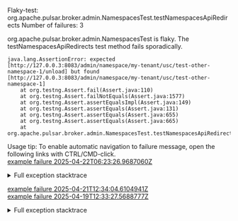         
Flaky-test: org.apache.pulsar.broker.admin.NamespacesTest.testNamespacesApiRedirects
Number of failures: 3

org.apache.pulsar.broker.admin.NamespacesTest is flaky. The testNamespacesApiRedirects test method fails sporadically.

```
java.lang.AssertionError: expected [http://127.0.0.3:8083/admin/namespace/my-tenant/usc/test-other-namespace-1/unload] but found [http://127.0.0.3:8083/admin/namespace/my-tenant/usc/test-other-namespace-1]
	at org.testng.Assert.fail(Assert.java:110)
	at org.testng.Assert.failNotEquals(Assert.java:1577)
	at org.testng.Assert.assertEqualsImpl(Assert.java:149)
	at org.testng.Assert.assertEquals(Assert.java:131)
	at org.testng.Assert.assertEquals(Assert.java:655)
	at org.testng.Assert.assertEquals(Assert.java:665)
	at org.apache.pulsar.broker.admin.NamespacesTest.testNamespacesApiRedirects(NamespacesTest.java:729)
```

Usage tip: To enable automatic navigation to failure message, open the following links with CTRL/CMD-click.  
[example failure 2025-04-22T06:23:26.9687060Z](https://github.com/apache/pulsar/actions/runs/14587816306/job/40916776610#step:10:1216)  


<details>
<summary>Full exception stacktrace</summary>
<code><pre>
java.lang.AssertionError: expected [http://127.0.0.3:8083/admin/namespace/my-tenant/usc/test-other-namespace-1/unload] but found [http://127.0.0.3:8083/admin/namespace/my-tenant/usc/test-other-namespace-1]
	at org.testng.Assert.fail(Assert.java:110)
	at org.testng.Assert.failNotEquals(Assert.java:1577)
	at org.testng.Assert.assertEqualsImpl(Assert.java:149)
	at org.testng.Assert.assertEquals(Assert.java:131)
	at org.testng.Assert.assertEquals(Assert.java:655)
	at org.testng.Assert.assertEquals(Assert.java:665)
	at org.apache.pulsar.broker.admin.NamespacesTest.testNamespacesApiRedirects(NamespacesTest.java:729)
	at java.base/jdk.internal.reflect.NativeMethodAccessorImpl.invoke0(Native Method)
	at java.base/jdk.internal.reflect.NativeMethodAccessorImpl.invoke(NativeMethodAccessorImpl.java:77)
	at java.base/jdk.internal.reflect.DelegatingMethodAccessorImpl.invoke(DelegatingMethodAccessorImpl.java:43)
	at java.base/java.lang.reflect.Method.invoke(Method.java:569)
	at org.testng.internal.invokers.MethodInvocationHelper.invokeMethod(MethodInvocationHelper.java:139)
	at org.testng.internal.invokers.InvokeMethodRunnable.runOne(InvokeMethodRunnable.java:47)
	at org.testng.internal.invokers.InvokeMethodRunnable.call(InvokeMethodRunnable.java:76)
	at org.testng.internal.invokers.InvokeMethodRunnable.call(InvokeMethodRunnable.java:11)
	at java.base/java.util.concurrent.FutureTask.run(FutureTask.java:264)
	at java.base/java.util.concurrent.ThreadPoolExecutor.runWorker(ThreadPoolExecutor.java:1136)
	at java.base/java.util.concurrent.ThreadPoolExecutor$Worker.run(ThreadPoolExecutor.java:635)
	at java.base/java.lang.Thread.run(Thread.java:840)

</pre></code>
</details>

[example failure 2025-04-21T12:34:04.6104941Z](https://github.com/apache/pulsar/actions/runs/14573242585/job/40874524226#step:11:1191)  
[example failure 2025-04-19T12:33:27.5688777Z](https://github.com/apache/pulsar/actions/runs/14548970316/job/40818080811#step:11:1191)  


<details>
<summary>Full exception stacktrace</summary>
<code><pre>
java.lang.AssertionError: expected [http://127.0.0.3:8083/admin/namespace/my-tenant/usc/test-other-namespace-1/unload] but found [http://127.0.0.3:8083/admin/namespace/my-tenant/usc/test-other-namespace-1]
	at org.testng.Assert.fail(Assert.java:110)
	at org.testng.Assert.failNotEquals(Assert.java:1577)
	at org.testng.Assert.assertEqualsImpl(Assert.java:149)
	at org.testng.Assert.assertEquals(Assert.java:131)
	at org.testng.Assert.assertEquals(Assert.java:655)
	at org.testng.Assert.assertEquals(Assert.java:665)
	at org.apache.pulsar.broker.admin.NamespacesTest.testNamespacesApiRedirects(NamespacesTest.java:729)
	at java.base/jdk.internal.reflect.DirectMethodHandleAccessor.invoke(DirectMethodHandleAccessor.java:103)
	at java.base/java.lang.reflect.Method.invoke(Method.java:580)
	at org.testng.internal.invokers.MethodInvocationHelper.invokeMethod(MethodInvocationHelper.java:139)
	at org.testng.internal.invokers.InvokeMethodRunnable.runOne(InvokeMethodRunnable.java:47)
	at org.testng.internal.invokers.InvokeMethodRunnable.call(InvokeMethodRunnable.java:76)
	at org.testng.internal.invokers.InvokeMethodRunnable.call(InvokeMethodRunnable.java:11)
	at java.base/java.util.concurrent.FutureTask.run(FutureTask.java:317)
	at java.base/java.util.concurrent.ThreadPoolExecutor.runWorker(ThreadPoolExecutor.java:1144)
	at java.base/java.util.concurrent.ThreadPoolExecutor$Worker.run(ThreadPoolExecutor.java:642)
	at java.base/java.lang.Thread.run(Thread.java:1583)

</pre></code>
</details>

